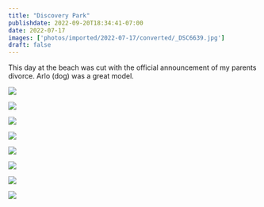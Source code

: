 ```yaml
---
title: "Discovery Park"
publishdate: 2022-09-20T18:34:41-07:00
date: 2022-07-17
images: ['photos/imported/2022-07-17/converted/_DSC6639.jpg']
draft: false
---
```


This day at the beach was cut with the official announcement of my parents divorce.  Arlo (dog) was a great model.

![](../photos/imported/2022-07-17/converted/_DSC6568.jpg)

![](../photos/imported/2022-07-17/converted/_DSC6579.jpg)

![](../photos/imported/2022-07-17/converted/_DSC6589.jpg)

![](../photos/imported/2022-07-17/converted/_DSC6568.jpg)

![](../photos/imported/2022-07-17/converted/_DSC6636.jpg)

![](../photos/imported/2022-07-17/converted/_DSC6639.jpg)

![](../photos/imported/2022-07-17/converted/_DSC6640.jpg)

![](../photos/imported/2022-07-17/converted/_DSC6660.jpg)